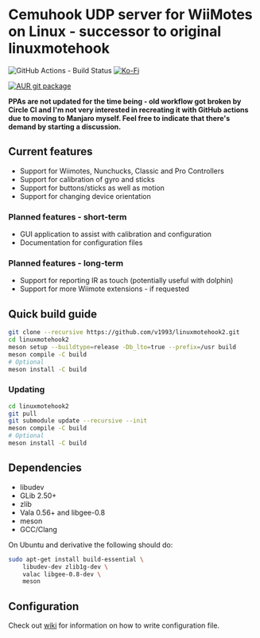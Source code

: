 # Cemuhook UDP server for WiiMotes on Linux - successor to original linuxmotehook

![GitHub Actions - Build Status](https://img.shields.io/github/actions/workflow/status/v1993/linuxmotehook2/meson.yml)
[![Ko-Fi](https://img.shields.io/badge/support-Ko--Fi-brightgreen)](https://ko-fi.com/v19930312)

[![AUR git package](https://img.shields.io/badge/aur-git-blue)](https://aur.archlinux.org/packages/linuxmotehook2-git)

**PPAs are not updated for the time being - old workflow got broken by Circle CI and I'm not very interested in recreating it with GitHub actions due to moving to Manjaro myself. Feel free to indicate that there's demand by starting a discussion.**

## Current features

* Support for Wiimotes, Nunchucks, Classic and Pro Controllers
* Support for calibration of gyro and sticks
* Support for buttons/sticks as well as motion
* Support for changing device orientation

### Planned features - short-term

* GUI application to assist with calibration and configuration
* Documentation for configuration files

### Planned features - long-term

* Support for reporting IR as touch (potentially useful with dolphin)
* Support for more Wiimote extensions - if requested

## Quick build guide

```bash
git clone --recursive https://github.com/v1993/linuxmotehook2.git
cd linuxmotehook2
meson setup --buildtype=release -Db_lto=true --prefix=/usr build
meson compile -C build
# Optional
meson install -C build
```

### Updating
```bash
cd linuxmotehook2
git pull
git submodule update --recursive --init
meson compile -C build
# Optional
meson install -C build
```

## Dependencies
* libudev
* GLib 2.50+
* zlib
* Vala 0.56+ and libgee-0.8
* meson
* GCC/Clang

On Ubuntu and derivative the following should do:

```bash
sudo apt-get install build-essential \
    libudev-dev zlib1g-dev \
    valac libgee-0.8-dev \  
    meson
```

## Configuration

Check out [wiki](https://github.com/v1993/linuxmotehook2/wiki) for information on how to write configuration file.
